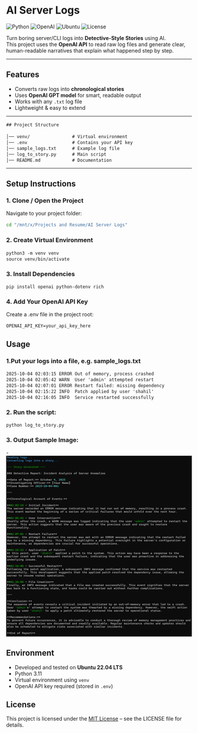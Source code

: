 # AI Server Logs
![Python](https://img.shields.io/badge/python-3.11-blue)
![OpenAI](https://img.shields.io/badge/OpenAI-API-blue)
![Ubuntu](https://img.shields.io/badge/OS-Ubuntu-orange)
![License](https://img.shields.io/badge/License-MIT-green)

Turn boring server/CLI logs into **Detective-Style Stories** using AI.  
This project uses the **OpenAI API** to read raw log files and generate clear, human-readable narratives that explain what happened step by step.  

---

## Features
- Converts raw logs into **chronological stories**
- Uses **OpenAI GPT model** for smart, readable output
- Works with any `.txt` log file
- Lightweight & easy to extend

---

```
## Project Structure

│── venv/                # Virtual environment
│── .env                 # Contains your API key
│── sample_logs.txt      # Example log file
│── log_to_story.py      # Main script
│── README.md            # Documentation
```
---
## Setup Instructions

### 1. Clone / Open the Project

Navigate to your project folder:
```bash
cd "/mnt/x/Projects and Resume/AI Server Logs"
```

### 2. Create Virtual Environment

```
python3 -m venv venv
source venv/bin/activate
```
### 3. Install Dependencies

```
pip install openai python-dotenv rich
```
### 4. Add Your OpenAI API Key

Create a .env file in the project root:
```
OPENAI_API_KEY=your_api_key_here
```

## Usage

### 1.Put your logs into a file, e.g. sample_logs.txt

```
2025-10-04 02:03:15 ERROR Out of memory, process crashed
2025-10-04 02:05:42 WARN  User 'admin' attempted restart
2025-10-04 02:07:01 ERROR Restart failed: missing dependency
2025-10-04 02:15:22 INFO  Patch applied by user 'shahil'
2025-10-04 02:16:05 INFO  Service restarted successfully
```

### 2. Run the script:

```
python log_to_story.py
```

### 3. Output Sample Image:

-![image alt](https://github.com/shahil5z/AI-Server-Logs/blob/98d3191ea8f9df4cdd1c29a1b317fc94cd659ec8/Sample%20IMG/1.png)

## Environment

- Developed and tested on **Ubuntu 22.04 LTS**
- Python 3.11
- Virtual environment using `venv`
- OpenAI API key required (stored in `.env`)

## License

This project is licensed under the [MIT License](./LICENSE) – see the LICENSE file for details.


